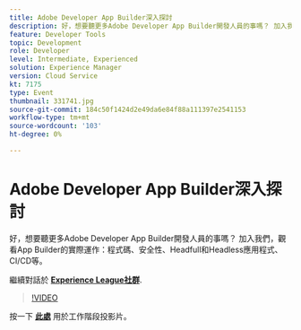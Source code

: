 ```yaml
---
title: Adobe Developer App Builder深入探討
description: 好，想要聽更多Adobe Developer App Builder開發人員的事嗎？ 加入我們，觀看Adobe Developer App Builder的實際運作 — 程式碼、安全性、Headfull和Headless應用程式、CI/CD等。 此工作階段為Adobe Developers Live內容事件的一部分。
feature: Developer Tools
topic: Development
role: Developer
level: Intermediate, Experienced
solution: Experience Manager
version: Cloud Service
kt: 7175
type: Event
thumbnail: 331741.jpg
source-git-commit: 184c50f1424d2e49da6e84f88a111397e2541153
workflow-type: tm+mt
source-wordcount: '103'
ht-degree: 0%

---
```



# Adobe Developer App Builder深入探討

好，想要聽更多Adobe Developer App Builder開發人員的事嗎？ 加入我們，觀看App Builder的實際運作：程式碼、安全性、Headfull和Headless應用程式、CI/CD等。

繼續對話於 **[Experience League社群](http://adobe.ly/36Yd3v6)**.

>[!VIDEO](https://video.tv.adobe.com/v/331741/?quality=12&learn=on&hidetitle=true)

按一下 **[此處](/help/adobe-developers-live/assets/app-builder.pdf)** 用於工作階段投影片。
